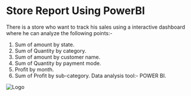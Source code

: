 
# Store Report Using PowerBI

There is a store who want to track his sales using a interactive dashboard where he can analyze the following points:-
1. Sum of amount by state.
2. Sum of Quantity by category.
3. Sum of amount by customer name.
4. Sum of Quantity by payment mode.
5. Profit by month.
6. Sum of Profit by sub-category.
Data analysis tool:- POWER BI.

![Logo](https://www.google.com/url?sa=i&url=https%3A%2F%2Fwww.analyticsvidhya.com%2Fblog%2F2022%2F04%2Fan-end-to-end-introduction-guide-on-power-bi%2F&psig=AOvVaw0rj6WWW9sWzVgEwvPU65eT&ust=1705342670639000&source=images&cd=vfe&opi=89978449&ved=0CBIQjRxqFwoTCLj0sNW-3YMDFQAAAAAdAAAAABAD)



